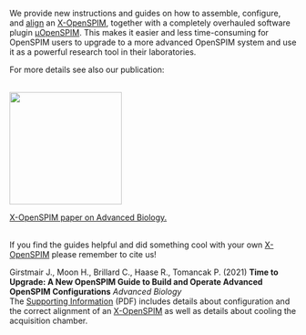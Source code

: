 ---
---
We provide new instructions and guides on how to assemble, configure, and [align](https://openspim.org/x-openspim_alignment) an [X-OpenSPIM](https://openspim.org/table_of_parts_xopenspim), together with a completely overhauled software plugin [μOpenSPIM](https://openspim.org/micro-openspim). This makes it easier and less time-consuming for OpenSPIM users to upgrade to a more advanced OpenSPIM system and use it as a powerful research tool in their laboratories.

For more details see also our publication:

</br><a href="https://onlinelibrary.wiley.com/doi/10.1002/adbi.202101182" align="center" target="_blank" title="Time to Upgrade: A New OpenSPIM Guide to Build and Operate Advanced OpenSPIM Configurations
"><img src="https://openspim.org/images/ToC_figure.png" align="center" width="197"><figcaption>X-OpenSPIM paper on Advanced Biology.</figcaption></a></br>

If you find the guides helpful and did something cool with your own [X-OpenSPIM](https://openspim.org/table_of_parts_xopenspim) please remember to cite us!

Girstmair J., Moon H., Brillard C., Haase R., Tomancak P. (2021) **Time to Upgrade: A New OpenSPIM Guide to Build and Operate Advanced OpenSPIM Configurations** *Advanced Biology* </br>The [Supporting Information](https://onlinelibrary.wiley.com/action/downloadSupplement?doi=10.1002%2Fadbi.202101182&file=adbi202101182-sup-0001-SuppMat.pdf) (PDF) includes details about configuration and the correct alignment of an [X-OpenSPIM](https://openspim.org/table_of_parts_xopenspim) as well as details about cooling the acquisition chamber.
